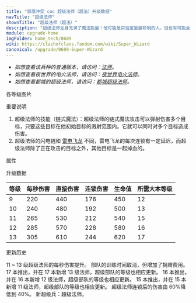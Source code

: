 ```yaml
---
title: "部落冲突 coc 超级法师（超法）升级数据"
navTitle: "超级法师"
shownTitle: "超级法师（超法）"
description: "超级法师全身充满了魔法能量！他可能是实验室里最聪明的人，但也有可能会把实验室炸上天。"
module: upgrade-home
imgFolder: home_tech/0609
wiki: https://clashofclans.fandom.com/wiki/Super_Wizard
canonical: /upgrade/0609-Super-Wizard
---
```


- *如想查看该兵种的普通版本，请访问：[法师](/upgrade/0006-Wizard)。*
- *如想查看夜世界的电火法师，请访问：[夜世界电火法师](/upgrade/100b-Electrofire-Wizard)。*
- *如想查看都城的超级法师，请访问：[都城超级法师](/upgrade/2005-Super-Wizard)。*

<UnitInfo :folder="$frontmatter.imgFolder" imgSrc="Super_Wizard_info.png" :imgAlt="$frontmatter.navTitle" :description="$frontmatter.description" />

<SmallTitle>各等级图片</SmallTitle>

<Panel>
    <UnitImgGroup :folder="$frontmatter.imgFolder">
        <UnitImg imgTitle="所有等级" imgSrc="Super_Wizard9.png" />
    </UnitImgGroup>
</Panel>

<SmallTitle>重要说明</SmallTitle>

1. 超级法师的技能（链式魔法）：超级法师的链式魔法攻击可以弹射伤害多个目标，只要这些目标在他初始目标的溅射范围内。它就可以同时对多个目标造成伤害。
2. 超级法师的闪电链和 [雷电飞龙](/upgrade/000c-Electro-Dragon) 不同，雷电飞龙的每次连锁有一定延迟，而超级法师除了正在攻击的目标之外，其他目标是一起掉血的。

<SmallTitle>属性</SmallTitle>

<UnitProperties>
    <UnitProperty pKey="部队类型" pValue="地面远程单位" />
    <UnitProperty pKey="攻击偏好" pValue="无" />
    <UnitProperty pKey="伤害类型" pValue="链式伤害" />
    <UnitProperty pKey="攻击的目标" pValue="地面和空中目标" />
    <UnitProperty pKey="占据人口" pValue="10" />
    <UnitProperty pKey="移动速度" pValue="2.5 格/秒" />
    <UnitProperty pKey="攻击速度" pValue="2 秒/次" />
    <UnitProperty pKey="攻击距离" pValue="3.5 格" />
    <UnitProperty pKey="连锁距离" pValue="3 格" />
    <UnitProperty pKey="最大目标数" pValue="10 (含初始目标)" />
    <UnitProperty pKey="连锁延迟" pValue="0.128 秒" />
    <UnitProperty pKey="连锁后保留的伤害" pValue="40% (除初始目标外均保留 40% 伤害)" />
    <UnitProperty pKey="最低法师等级" pValue="9" />
    <UnitProperty pKey="最低大本等级" pValue="12" />
    <UnitProperty pKey="强化费用" pValue="2.5 万黑油" />
    <UnitProperty pKey="强化有效期" pValue="3 天" />
    <UnitProperty pKey="训练时间" pValue="无" trainingSystem="2025" />
    <UnitProperty pKey="捐赠费用" pValue="5,5,15000,Elixir" :isDonationCost="true" />
</UnitProperties>

<SmallTitle>升级数据</SmallTitle>

<UnitTable>

| 等级 |  每秒伤害  | 直接伤害 | 连锁伤害 | 生命值 |所需大本等级|
| ---- |    ----   |  ----   |   ---   |  ----  |    ----   |
|   9  |    220    |   440   |   176   |   450  |     12    |
|  10  |    240    |   480   |   192   |   500  |     13    |
|  11  |    265    |   530   |   212   |   540  |     15    |
|  12  |    285    |   570   |   228   |   580  |     16    |
|  13  |    305    |   610   |   244   |   620  |     17    |
</UnitTable>

<SmallTitle>更新历史</SmallTitle>

<Timeline>
    <TimelineItem date="2025/06/30">
        <TimelineRow>11 ~ 13 级超级法师的每秒伤害提升。</TimelineRow>
    </TimelineItem>
    <TimelineItem date="2025/03/27">
        <TimelineRow>部队的训练时间取消，但增加了捐赠费用。</TimelineRow>
    </TimelineItem>
    <TimelineItem date="2024/11/25">
        <TimelineRow>17 本推出，并在 17 本新增 13 级法师，超级部队的等级也相应更新。</TimelineRow>
    </TimelineItem>
    <TimelineItem date="2023/12/12">
        <TimelineRow>16 本推出，并在 16 本新增 12 级法师，超级部队的等级也相应更新。</TimelineRow>
    </TimelineItem>
    <TimelineItem date="2022/10/10">
        <TimelineRow>15 本推出，并在 15 本新增 11 级法师，超级部队的等级也相应更新。</TimelineRow>
    </TimelineItem>
    <TimelineItem date="2021/01/20">
    <TimelineRow>超级法师连锁后的伤害由 60%降低到 40%。</TimelineRow>
    </TimelineItem>
    <TimelineItem date="2020/12/07">
    <TimelineRow>新超级兵：超级法师。</TimelineRow>
    </TimelineItem>
    <TimelineItem :historyBottom="true" />
</Timeline>